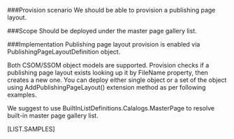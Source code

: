 <properties
	pageTitle="PublishingPageLayoutDefinition"
    pageName="PublishingPageLayoutDefinition"
    parentPageId="12821"
/>

###Provision scenario
We should be able to provision a publishing page layout.

###Scope
Should be deployed under the master page gallery list.

###Implementation
Publishing page layout provision is enabled via PublishingPageLayoutDefinition object.

Both CSOM/SSOM object models are supported.
Provision checks if a publishing page layout exists looking up it by FileName property, then creates a new one. 
You can deploy either single object or a set of the object using AddPublishingPageLayout() extension method as per following examples.

We suggest to use BuiltInListDefinitions.Calalogs.MasterPage to resolve built-in master page gallery list.

[LIST.SAMPLES]